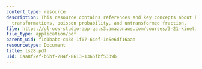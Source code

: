 ```yaml
---
content_type: resource
description: This resource contains references and key concepts about kinetics of
  transformations, poisson probability, and untransformed fraction.
file: https://ol-ocw-studio-app-qa.s3.amazonaws.com/courses/3-21-kinetic-processes-in-materials-spring-2006/6aa8f2efb5bf284f86131365fbf5339b_ls28.pdf
file_type: application/pdf
parent_uid: f1d1babc-c43d-1f07-64ef-1e5e6df16aaa
resourcetype: Document
title: ls28.pdf
uid: 6aa8f2ef-b5bf-284f-8613-1365fbf5339b
---
```

